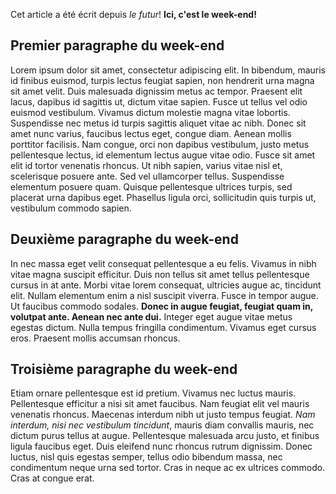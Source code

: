  Cet article a été écrit depuis *le futur*! **Ici, c'est le week-end!**

 ## Premier paragraphe du week-end
 
Lorem ipsum dolor sit amet, consectetur adipiscing elit. In bibendum, mauris id finibus euismod, turpis lectus feugiat sapien, non hendrerit urna magna sit amet velit. Duis malesuada dignissim metus ac tempor. Praesent elit lacus, dapibus id sagittis ut, dictum vitae sapien. Fusce ut tellus vel odio euismod vestibulum. Vivamus dictum molestie magna vitae lobortis. Suspendisse nec metus id turpis sagittis aliquet vitae ac nibh. Donec sit amet nunc varius, faucibus lectus eget, congue diam. Aenean mollis porttitor facilisis. Nam congue, orci non dapibus vestibulum, justo metus pellentesque lectus, id elementum lectus augue vitae odio. Fusce sit amet elit id tortor venenatis rhoncus. Ut nibh sapien, varius vitae nisl et, scelerisque posuere ante. Sed vel ullamcorper tellus. Suspendisse elementum posuere quam. Quisque pellentesque ultrices turpis, sed placerat urna dapibus eget. Phasellus ligula orci, sollicitudin quis turpis ut, vestibulum commodo sapien.

## Deuxième paragraphe du week-end

In nec massa eget velit consequat pellentesque a eu felis. Vivamus in nibh vitae magna suscipit efficitur. Duis non tellus sit amet tellus pellentesque cursus in at ante. Morbi vitae lorem consequat, ultricies augue ac, tincidunt elit. Nullam elementum enim a nisl suscipit viverra. Fusce in tempor augue. Ut faucibus commodo sodales. **Donec in augue feugiat, feugiat quam in, volutpat ante. Aenean nec ante dui.** Integer eget augue vitae metus egestas dictum. Nulla tempus fringilla condimentum. Vivamus eget cursus eros. Praesent mollis accumsan rhoncus.


## Troisième paragraphe du week-end

Etiam ornare pellentesque est id pretium. Vivamus nec luctus mauris. Pellentesque efficitur a nisi sit amet faucibus. Nam feugiat elit vel mauris venenatis rhoncus. Maecenas interdum nibh ut justo tempus feugiat. *Nam interdum, nisi nec vestibulum tincidunt*, mauris diam convallis mauris, nec dictum purus tellus at augue. Pellentesque malesuada arcu justo, et finibus ligula faucibus eget. Duis eleifend nunc rhoncus rutrum dignissim. Donec luctus, nisl quis egestas semper, tellus odio bibendum massa, nec condimentum neque urna sed tortor. Cras in neque ac ex ultrices commodo. Cras at congue erat. 